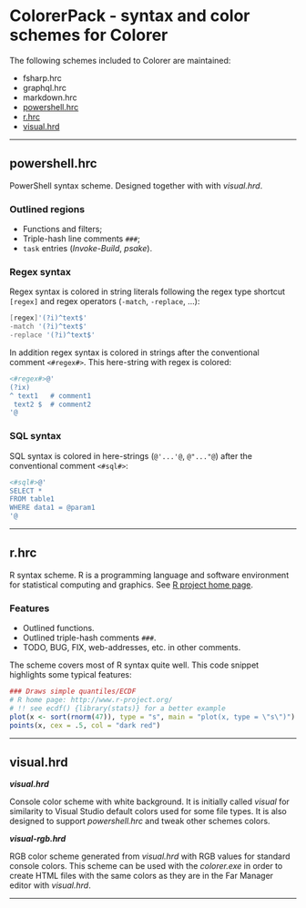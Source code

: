 # ColorerPack - syntax and color schemes for Colorer

The following schemes included to Colorer are maintained:

- fsharp.hrc
- graphql.hrc
- markdown.hrc
- [powershell.hrc](#powershellhrc)
- [r.hrc](#rhrc)
- [visual.hrd](#visualhrd)

*********************************************************************
## powershell.hrc

PowerShell syntax scheme. Designed together with with *visual.hrd*.

### Outlined regions

- Functions and filters;
- Triple-hash line comments `###`;
- `task` entries (*Invoke-Build*, *psake*).

### Regex syntax

Regex syntax is colored in string literals following the regex type shortcut
`[regex]` and regex operators (`-match`, `-replace`, ...):

```powershell
[regex]'(?i)^text$'
-match '(?i)^text$'
-replace '(?i)^text$'
```

In addition regex syntax is colored in strings after the conventional comment
`<#regex#>`. This here-string with regex is colored:

```powershell
<#regex#>@'
(?ix)
^ text1   # comment1
 text2 $  # comment2
'@
```

### SQL syntax

SQL syntax is colored in here-strings (`@'...'@`, `@"..."@`) after the
conventional comment `<#sql#>`:

```powershell
<#sql#>@'
SELECT *
FROM table1
WHERE data1 = @param1
'@
```

*********************************************************************
## r.hrc

R syntax scheme. R is a programming language and software environment for
statistical computing and graphics.
See [R project home page](http://www.r-project.org/).

### Features

- Outlined functions.
- Outlined triple-hash comments `###`.
- TODO, BUG, FIX, web-addresses, etc. in other comments.

The scheme covers most of R syntax quite well.
This code snippet highlights some typical features:

```r
### Draws simple quantiles/ECDF
# R home page: http://www.r-project.org/
# !! see ecdf() {library(stats)} for a better example
plot(x <- sort(rnorm(47)), type = "s", main = "plot(x, type = \"s\")")
points(x, cex = .5, col = "dark red")
```

*********************************************************************
## visual.hrd

***visual.hrd***

Console color scheme with white background. It is initially called *visual* for
similarity to Visual Studio default colors used for some file types. It is also
designed to support *powershell.hrc* and tweak other schemes colors.

***visual-rgb.hrd***

RGB color scheme generated from *visual.hrd* with RGB values for standard
console colors. This scheme can be used with the *colorer.exe* in order to
create HTML files with the same colors as they are in the Far Manager editor
with *visual.hrd*.

*********************************************************************
